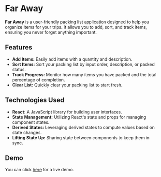 # Far Away

**Far Away** is a user-friendly packing list application designed to help you organize items for your trips. It allows you to add, sort, and track items, ensuring you never forget anything important.

## Features

- **Add Items:** Easily add items with a quantity and description.
- **Sort Items:** Sort your packing list by input order, description, or packed status.
- **Track Progress:** Monitor how many items you have packed and the total percentage of completion.
- **Clear List:** Quickly clear your packing list to start fresh.


## Technologies Used

- **React:** A JavaScript library for building user interfaces.
- **State Management:** Utilizing React's state and props for managing component states.
- **Derived States:** Leveraging derived states to compute values based on state changes.
- **Lifting State Up:** Sharing state between components to keep them in sync.

## Demo

You can click [here](https://app.netlify.com/sites/travel-list-sezer/overview) for a live demo.


  
